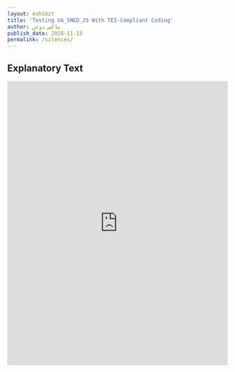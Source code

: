 ```yaml
---
layout: exhibit
title: 'Testing UA_SNED_25 With TEI-Compliant Coding'
author: ماكس دوغن
publish_date: 2018-11-15
permalink: /silences/
---
```


## __Explanatory Text__

<iframe src='https://cdn.knightlab.com/libs/timeline3/latest/embed/index.html?source=1ozNEZmRcA-OAJOhruoF5vjgKfop6v5ecH7dCnKGY9b4&font=Georgia-Helvetica&lang=en&initial_zoom=5&height=650' width='100%' height='650' webkitallowfullscreen mozallowfullscreen allowfullscreen frameborder='0'></iframe>
